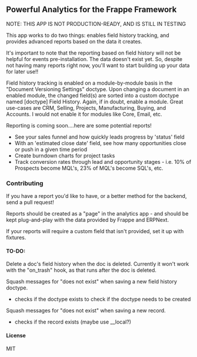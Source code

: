 ## Powerful Analytics for the Frappe Framework

NOTE: THIS APP IS NOT PRODUCTION-READY, AND IS STILL IN TESTING

This app works to do two things: enables field history tracking, and provides
advanced reports based on the data it creates.

It's important to note that the reporting based on field history will not
be helpful for events pre-installation. The data doesn't exist yet. So, despite
not having many reports right now, you'll want to start building up your data
for later use!!

Field history tracking is enabled on a module-by-module basis in the
"Document Versioning Settings" doctype. Upon changing a document in an enabled
module, the changed field(s) are sorted into a custom doctype named
[doctype] Field History. Again, if in doubt, enable a module. Great use-cases
are CRM, Selling, Projects, Manufacturing, Buying, and Accounts. I would not
enable it for modules like Core, Email, etc.

Reporting is coming soon....here are some potential reports!
  - See your sales funnel and how quickly leads progress by 'status' field
  - With an 'estimated close date' field, see how many opportunities close
    or push in a given time period
  - Create burndown charts for project tasks
  - Track conversion rates through lead and opportunity stages - i.e.
    10% of Prospects become MQL's, 23% of MQL's become SQL's, etc.

### Contributing

If you have a report you'd like to have, or a better method for the backend,
send a pull request!

Reports should be created as a "page" in the analytics app - and should be kept
plug-and-play with the data provided by Frappe and ERPNext.

If your reports will require a custom field that isn't provided, set it up with
fixtures.

#### TO-DO:
Delete a doc's field history when the doc is deleted.
Currently it won't work with the "on_trash" hook, as that runs after the doc
is deleted.

Squash messages for "does not exist" when saving a new field history doctype. 
- checks if the doctype exists to check if the doctype needs to be created

Squash messages for "does not exist" when saving a new record. 
- checks if the record exists (maybe use __local?)

#### License

MIT

